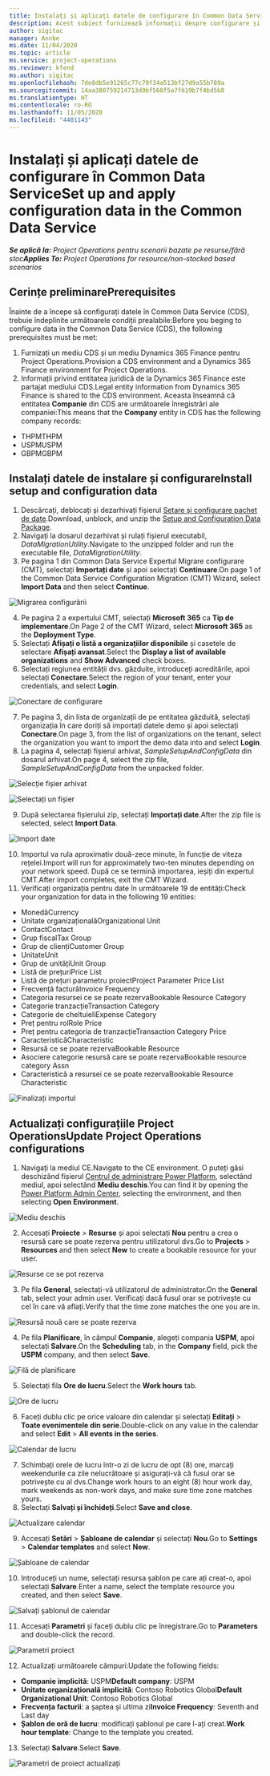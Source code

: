 ```yaml
---
title: Instalați și aplicați datele de configurare în Common Data Service
description: Acest subiect furnizează informații despre configurare și aplicarea datelor de configurare în Project Operations.
author: sigitac
manager: Annbe
ms.date: 11/04/2020
ms.topic: article
ms.service: project-operations
ms.reviewer: kfend
ms.author: sigitac
ms.openlocfilehash: 7de8db5e91265c77c79f34a513bf27d9a55b789a
ms.sourcegitcommit: 14aa380759214713d9bf560f5a7f619b7f4bd5b8
ms.translationtype: HT
ms.contentlocale: ro-RO
ms.lasthandoff: 11/05/2020
ms.locfileid: "4401143"
---
```

# <a name="set-up-and-apply-configuration-data-in-the-common-data-service"></a><span data-ttu-id="d8daa-103">Instalați și aplicați datele de configurare în Common Data Service</span><span class="sxs-lookup"><span data-stu-id="d8daa-103">Set up and apply configuration data in the Common Data Service</span></span> 

<span data-ttu-id="d8daa-104">_**Se aplică la:** Project Operations pentru scenarii bazate pe resurse/fără stoc_</span><span class="sxs-lookup"><span data-stu-id="d8daa-104">_**Applies To:** Project Operations for resource/non-stocked based scenarios_</span></span>

## <a name="prerequisites"></a><span data-ttu-id="d8daa-105">Cerințe preliminare</span><span class="sxs-lookup"><span data-stu-id="d8daa-105">Prerequisites</span></span>

<span data-ttu-id="d8daa-106">Înainte de a începe să configurați datele în Common Data Service (CDS), trebuie îndeplinite următoarele condiții prealabile:</span><span class="sxs-lookup"><span data-stu-id="d8daa-106">Before you beging to configure data in the Common Data Service (CDS), the following prerequisites must be met:</span></span>

1.  <span data-ttu-id="d8daa-107">Furnizați un mediu CDS și un mediu Dynamics 365 Finance pentru Project Operations.</span><span class="sxs-lookup"><span data-stu-id="d8daa-107">Provision a CDS environment and a Dynamics 365 Finance environment for Project Operations.</span></span>
2.  <span data-ttu-id="d8daa-108">Informații privind entitatea juridică de la Dynamics 365 Finance este partajat mediului CDS.</span><span class="sxs-lookup"><span data-stu-id="d8daa-108">Legal entity information from Dynamics 365 Finance is shared to the CDS environment.</span></span> <span data-ttu-id="d8daa-109">Aceasta înseamnă că entitatea **Companie** din CDS are următoarele înregistrări ale companiei:</span><span class="sxs-lookup"><span data-stu-id="d8daa-109">This means that the **Company** entity in CDS has the following company records:</span></span>
  - <span data-ttu-id="d8daa-110">THPM</span><span class="sxs-lookup"><span data-stu-id="d8daa-110">THPM</span></span>
  - <span data-ttu-id="d8daa-111">USPM</span><span class="sxs-lookup"><span data-stu-id="d8daa-111">USPM</span></span>
  - <span data-ttu-id="d8daa-112">GBPM</span><span class="sxs-lookup"><span data-stu-id="d8daa-112">GBPM</span></span>

## <a name="install-setup-and-configuration-data"></a><span data-ttu-id="d8daa-113">Instalați datele de instalare și configurare</span><span class="sxs-lookup"><span data-stu-id="d8daa-113">Install setup and configuration data</span></span>

1. <span data-ttu-id="d8daa-114">Descărcați, deblocați și dezarhivați fișierul [Setare și configurare pachet de date](https://download.microsoft.com/download/1/3/4/1349369c-6209-42b7-b3b4-5be0e67cacd8/ProjOpsSampleSetupData-%20Integrated%20UR1.zip).</span><span class="sxs-lookup"><span data-stu-id="d8daa-114">Download, unblock, and unzip the [Setup and Configuration Data Package](https://download.microsoft.com/download/1/3/4/1349369c-6209-42b7-b3b4-5be0e67cacd8/ProjOpsSampleSetupData-%20Integrated%20UR1.zip).</span></span>
2. <span data-ttu-id="d8daa-115">Navigați la dosarul dezarhivat și rulați fișierul executabil, *DataMigrationUtility*.</span><span class="sxs-lookup"><span data-stu-id="d8daa-115">Navigate to the unzipped folder and run the executable file, *DataMigrationUtility*.</span></span>
3. <span data-ttu-id="d8daa-116">Pe pagina 1 din Common Data Service Expertul Migrare configurare (CMT), selectați **Importați date** și apoi selectați **Continuare**.</span><span class="sxs-lookup"><span data-stu-id="d8daa-116">On page 1 of the Common Data Service Configuration Migration (CMT) Wizard, select **Import Data** and then select **Continue**.</span></span>

![Migrarea configurării](./media/1ConfigurationMigration.png)

4. <span data-ttu-id="d8daa-118">Pe pagina 2 a expertului CMT, selectați **Microsoft 365** ca **Tip de implementare**.</span><span class="sxs-lookup"><span data-stu-id="d8daa-118">On Page 2 of the CMT Wizard, select **Microsoft 365** as the **Deployment Type**.</span></span>
5. <span data-ttu-id="d8daa-119">Selectați **Afișați o listă a organizațiilor disponibile** și casetele de selectare **Afișați avansat**.</span><span class="sxs-lookup"><span data-stu-id="d8daa-119">Select the **Display a list of available organizations** and **Show Advanced** check boxes.</span></span>
6. <span data-ttu-id="d8daa-120">Selectați regiunea entității dvs. găzduite, introduceți acreditările, apoi selectați **Conectare**.</span><span class="sxs-lookup"><span data-stu-id="d8daa-120">Select the region of your tenant, enter your credentials, and select **Login**.</span></span>

![Conectare de configurare](./media/2ConfigurationSignin.png)

7. <span data-ttu-id="d8daa-122">Pe pagina 3, din lista de organizații de pe entitatea găzduită, selectați organizația în care doriți să importați datele demo și apoi selectați **Conectare**.</span><span class="sxs-lookup"><span data-stu-id="d8daa-122">On page 3, from the list of organizations on the tenant, select the organization you want to import the demo data into and select **Login**.</span></span>
8. <span data-ttu-id="d8daa-123">La pagina 4, selectați fișierul arhivat, *SampleSetupAndConfigData* din dosarul arhivat.</span><span class="sxs-lookup"><span data-stu-id="d8daa-123">On page 4, select the zip file, *SampleSetupAndConfigData* from the unpacked folder.</span></span>

![Selecție fișier arhivat](./media/3ZipFile.png)

![Selectați un fișier](./media/4SelectAFile.png)

9. <span data-ttu-id="d8daa-126">După selectarea fișierului zip, selectați **Importați date**.</span><span class="sxs-lookup"><span data-stu-id="d8daa-126">After the zip file is selected, select **Import Data**.</span></span>

![Import date](./media/5ImportData.png)

10. <span data-ttu-id="d8daa-128">Importul va rula aproximativ două-zece minute, în funcție de viteza rețelei.</span><span class="sxs-lookup"><span data-stu-id="d8daa-128">Import will run for approximately two-ten minutes depending on your network speed.</span></span> <span data-ttu-id="d8daa-129">După ce se termină importarea, ieșiți din expertul CMT.</span><span class="sxs-lookup"><span data-stu-id="d8daa-129">After import completes, exit the CMT Wizard.</span></span> 
11. <span data-ttu-id="d8daa-130">Verificați organizația pentru date în următoarele 19 de entități:</span><span class="sxs-lookup"><span data-stu-id="d8daa-130">Check your organization for data in the following 19 entities:</span></span>

  - <span data-ttu-id="d8daa-131">Monedă</span><span class="sxs-lookup"><span data-stu-id="d8daa-131">Currency</span></span>
  - <span data-ttu-id="d8daa-132">Unitate organizațională</span><span class="sxs-lookup"><span data-stu-id="d8daa-132">Organizational Unit</span></span>
  - <span data-ttu-id="d8daa-133">Contact</span><span class="sxs-lookup"><span data-stu-id="d8daa-133">Contact</span></span>
  - <span data-ttu-id="d8daa-134">Grup fiscal</span><span class="sxs-lookup"><span data-stu-id="d8daa-134">Tax Group</span></span>
  - <span data-ttu-id="d8daa-135">Grup de clienți</span><span class="sxs-lookup"><span data-stu-id="d8daa-135">Customer Group</span></span>
  - <span data-ttu-id="d8daa-136">Unitate</span><span class="sxs-lookup"><span data-stu-id="d8daa-136">Unit</span></span>
  - <span data-ttu-id="d8daa-137">Grup de unități</span><span class="sxs-lookup"><span data-stu-id="d8daa-137">Unit Group</span></span>
  - <span data-ttu-id="d8daa-138">Listă de prețuri</span><span class="sxs-lookup"><span data-stu-id="d8daa-138">Price List</span></span>
  - <span data-ttu-id="d8daa-139">Listă de prețuri parametru proiect</span><span class="sxs-lookup"><span data-stu-id="d8daa-139">Project Parameter Price List</span></span>
  - <span data-ttu-id="d8daa-140">Frecvență factură</span><span class="sxs-lookup"><span data-stu-id="d8daa-140">Invoice Frequency</span></span>
  - <span data-ttu-id="d8daa-141">Categoria resursei ce se poate rezerva</span><span class="sxs-lookup"><span data-stu-id="d8daa-141">Bookable Resource Category</span></span>
  - <span data-ttu-id="d8daa-142">Categorie tranzacție</span><span class="sxs-lookup"><span data-stu-id="d8daa-142">Transaction Category</span></span>
  - <span data-ttu-id="d8daa-143">Categorie de cheltuieli</span><span class="sxs-lookup"><span data-stu-id="d8daa-143">Expense Category</span></span>
  - <span data-ttu-id="d8daa-144">Preț pentru rol</span><span class="sxs-lookup"><span data-stu-id="d8daa-144">Role Price</span></span>
  - <span data-ttu-id="d8daa-145">Preț pentru categoria de tranzacție</span><span class="sxs-lookup"><span data-stu-id="d8daa-145">Transaction Category Price</span></span>
  - <span data-ttu-id="d8daa-146">Caracteristică</span><span class="sxs-lookup"><span data-stu-id="d8daa-146">Characteristic</span></span>
  - <span data-ttu-id="d8daa-147">Resursă ce se poate rezerva</span><span class="sxs-lookup"><span data-stu-id="d8daa-147">Bookable Resource</span></span>
  - <span data-ttu-id="d8daa-148">Asociere categorie resursă care se poate rezerva</span><span class="sxs-lookup"><span data-stu-id="d8daa-148">Bookable resource category Assn</span></span>
  - <span data-ttu-id="d8daa-149">Caracteristică a resursei ce se poate rezerva</span><span class="sxs-lookup"><span data-stu-id="d8daa-149">Bookable Resource Characteristic</span></span>

![Finalizați importul](./media/6CompleteImport.png)

## <a name="update-project-operations-configurations"></a><span data-ttu-id="d8daa-151">Actualizați configurațiile Project Operations</span><span class="sxs-lookup"><span data-stu-id="d8daa-151">Update Project Operations configurations</span></span>

1. <span data-ttu-id="d8daa-152">Navigați la mediul CE.</span><span class="sxs-lookup"><span data-stu-id="d8daa-152">Navigate to the CE environment.</span></span> <span data-ttu-id="d8daa-153">O puteți găsi deschizând fișierul [Centrul de administrare Power Platform](https://admin.powerplatform.microsoft.com/environments), selectând mediul, apoi selectând **Mediu deschis**.</span><span class="sxs-lookup"><span data-stu-id="d8daa-153">You can find it by opening the [Power Platform Admin Center](https://admin.powerplatform.microsoft.com/environments), selecting the environment, and then selecting **Open Environment**.</span></span> 

![Mediu deschis](./media/7OpenEnvironment.png)

2. <span data-ttu-id="d8daa-155">Accesați **Proiecte** > **Resurse** și apoi selectați **Nou** pentru a crea o resursă care se poate rezerva pentru utilizatorul dvs.</span><span class="sxs-lookup"><span data-stu-id="d8daa-155">Go to **Projects** > **Resources** and then select **New** to create a bookable resource for your user.</span></span>

![Resurse ce se pot rezerva](./media/8BookableResources.png)

3. <span data-ttu-id="d8daa-157">Pe fila **General**, selectați-vă utilizatorul de administrator.</span><span class="sxs-lookup"><span data-stu-id="d8daa-157">On the **General** tab, select your admin user.</span></span> <span data-ttu-id="d8daa-158">Verificați dacă fusul orar se potrivește cu cel în care vă aflați.</span><span class="sxs-lookup"><span data-stu-id="d8daa-158">Verify that the time zone matches the one you are in.</span></span> 

![Resursă nouă care se poate rezerva](./media/9NewBookableResource.png)

4. <span data-ttu-id="d8daa-160">Pe fila **Planificare**, în câmpul **Companie**, alegeți compania **USPM**, apoi selectați **Salvare**.</span><span class="sxs-lookup"><span data-stu-id="d8daa-160">On the **Scheduling** tab, in the **Company** field, pick the **USPM** company, and then select **Save**.</span></span> 

![Filă de planificare](./media/10SchedulingTab.png)

5. <span data-ttu-id="d8daa-162">Selectați fila **Ore de lucru**.</span><span class="sxs-lookup"><span data-stu-id="d8daa-162">Select the **Work hours** tab.</span></span>  

![Ore de lucru](./media/11WorkHours.png)

6. <span data-ttu-id="d8daa-164">Faceți dublu clic pe orice valoare din calendar și selectați **Editați** > **Toate evenimentele din serie**.</span><span class="sxs-lookup"><span data-stu-id="d8daa-164">Double-click on any value in the calendar and select **Edit** > **All events in the series**.</span></span> 

![Calendar de lucru](./media/12WorkCalendar.png)

7. <span data-ttu-id="d8daa-166">Schimbați orele de lucru într-o zi de lucru de opt (8) ore, marcați weekendurile ca zile nelucrătoare și asigurați-vă că fusul orar se potrivește cu al dvs.</span><span class="sxs-lookup"><span data-stu-id="d8daa-166">Change work hours to an eight (8) hour work day, mark weekends as non-work days, and make sure time zone matches yours.</span></span> 
8. <span data-ttu-id="d8daa-167">Selectați **Salvați și închideți**.</span><span class="sxs-lookup"><span data-stu-id="d8daa-167">Select **Save and close**.</span></span>

![Actualizare calendar](./media/13UpdateCalendar.png)

9. <span data-ttu-id="d8daa-169">Accesați **Setări** > **Șabloane de calendar** și selectați **Nou**.</span><span class="sxs-lookup"><span data-stu-id="d8daa-169">Go to **Settings** > **Calendar templates** and select **New**.</span></span>
 
 ![Șabloane de calendar](./media/14CalendarTemplates.png)
 
 10. <span data-ttu-id="d8daa-171">Introduceți un nume, selectați resursa șablon pe care ați creat-o, apoi selectați **Salvare**.</span><span class="sxs-lookup"><span data-stu-id="d8daa-171">Enter a name, select the template resource you created, and then select **Save**.</span></span> 
 
 ![Salvați șablonul de calendar](./media/15SaveCalendarTemplate.png)
 
 11. <span data-ttu-id="d8daa-173">Accesați **Parametri** și faceți dublu clic pe înregistrare.</span><span class="sxs-lookup"><span data-stu-id="d8daa-173">Go to **Parameters** and double-click the record.</span></span> 
 
 ![Parametri proiect](./media/16ProjectParameters.png)
 
12. <span data-ttu-id="d8daa-175">Actualizați următoarele câmpuri:</span><span class="sxs-lookup"><span data-stu-id="d8daa-175">Update the following fields:</span></span>

 - <span data-ttu-id="d8daa-176">**Companie implicită**: USPM</span><span class="sxs-lookup"><span data-stu-id="d8daa-176">**Default company**: USPM</span></span>
 - <span data-ttu-id="d8daa-177">**Unitate organizațională implicită**: Contoso Robotics Global</span><span class="sxs-lookup"><span data-stu-id="d8daa-177">**Default Organizational Unit**: Contoso Robotics Global</span></span>
 - <span data-ttu-id="d8daa-178">**Frecvența facturii**: a șaptea și ultima zi</span><span class="sxs-lookup"><span data-stu-id="d8daa-178">**Invoice Frequency**: Seventh and Last day</span></span>
 - <span data-ttu-id="d8daa-179">**Șablon de oră de lucru**: modificați șablonul pe care l-ați creat.</span><span class="sxs-lookup"><span data-stu-id="d8daa-179">**Work hour template**: Change to the template you created.</span></span>

13. <span data-ttu-id="d8daa-180">Selectați **Salvare**.</span><span class="sxs-lookup"><span data-stu-id="d8daa-180">Select **Save**.</span></span> 

![Parametri de proiect actualizați](./media/17UpdatedProjectParameters.png)

